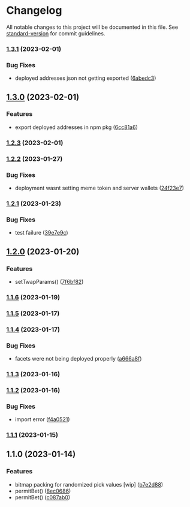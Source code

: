 # Changelog

All notable changes to this project will be documented in this file. See [standard-version](https://github.com/conventional-changelog/standard-version) for commit guidelines.

### [1.3.1](https://github.com/DegenFighter/contracts/compare/v1.3.0...v1.3.1) (2023-02-01)


### Bug Fixes

* deployed addresses json not getting exported ([6abedc3](https://github.com/DegenFighter/contracts/commit/6abedc35da85d2dc96565bb580c817f2e83b475b))

## [1.3.0](https://github.com/DegenFighter/contracts/compare/v1.2.3...v1.3.0) (2023-02-01)


### Features

* export deployed addresses in npm pkg ([6cc81a6](https://github.com/DegenFighter/contracts/commit/6cc81a6fb7addfa1f5fd71980c8cce27548e8970))

### [1.2.3](https://github.com/DegenFighter/contracts/compare/v1.2.2...v1.2.3) (2023-02-01)

### [1.2.2](https://github.com/DegenFighter/contracts/compare/v1.2.1...v1.2.2) (2023-01-27)


### Bug Fixes

* deployment wasnt setting meme token and server wallets ([24f23e7](https://github.com/DegenFighter/contracts/commit/24f23e7d3ee5a852bfef47b0c3fbaf0001d19257))

### [1.2.1](https://github.com/DegenFighter/contracts/compare/v1.2.0...v1.2.1) (2023-01-23)


### Bug Fixes

* test failure ([39e7e9c](https://github.com/DegenFighter/contracts/commit/39e7e9c9920169c1d799c63e60eb2dd91680fbeb))

## [1.2.0](https://github.com/DegenFighter/contracts/compare/v1.1.6...v1.2.0) (2023-01-20)


### Features

* setTwapParams() ([7f6bf82](https://github.com/DegenFighter/contracts/commit/7f6bf8250515216ebd56ac386c6c483252c71ca2))

### [1.1.6](https://github.com/DegenFighter/contracts/compare/v1.1.5...v1.1.6) (2023-01-19)

### [1.1.5](https://github.com/DegenFighter/contracts/compare/v1.1.4...v1.1.5) (2023-01-17)

### [1.1.4](https://github.com/DegenFighter/contracts/compare/v1.1.3...v1.1.4) (2023-01-17)


### Bug Fixes

* facets were not being deployed properly ([a666a8f](https://github.com/DegenFighter/contracts/commit/a666a8f3bd93b2d7b07a3db6c84241509a5a0154))

### [1.1.3](https://github.com/DegenFighter/contracts/compare/v1.1.2...v1.1.3) (2023-01-16)

### [1.1.2](https://github.com/DegenFighter/contracts/compare/v1.1.1...v1.1.2) (2023-01-16)


### Bug Fixes

* import error ([f4a0521](https://github.com/DegenFighter/contracts/commit/f4a05213765d9101a00cd1a7a335c23ed6cf0ce8))

### [1.1.1](https://github.com/DegenFighter/contracts/compare/v1.1.0...v1.1.1) (2023-01-15)

## 1.1.0 (2023-01-14)


### Features

* bitmap packing for randomized pick values [wip] ([b7e2d88](https://github.com/DegenFighter/contracts/commit/b7e2d88cc4c2fadc0958716e09e791ddffd70d71))
* permitBet() ([8ec0686](https://github.com/DegenFighter/contracts/commit/8ec068669c621129bdcf7532754a6ed3d5c5e066))
* permitBet() ([c087ab0](https://github.com/DegenFighter/contracts/commit/c087ab0c8e7206b3c0fdb1e3c9f7787738f216c3))
